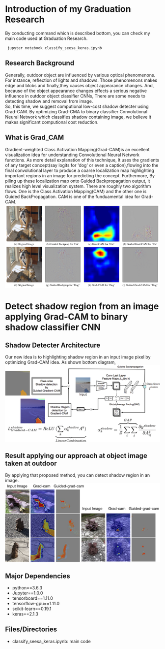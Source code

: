 <html>
<body>
  <h1>Introduction of my Graduation Research</h1>
By conducting command which is described bottom, you can check my main code used at Graduation Research.
  
<div>

 ```
  jupyter notebook classify_seesa_keras.ipynb
 ```
</div>

<h2>Research Background</h2>
<div>
<p>Generally, outdoor object are influenced by various optical phenomenons.
For instance, reflection of lights and shadows.
Those phenomenons makes edge and blobs and finally,they causes object appearance changes.
And, because of the object appearance changes effects a serious negative influence in outdoor object classifier CNNs,
      There are some needs to detecting shadow and removal from image.<br>
      So, this time, we suggest computional low-cost shadow detecter using Grad-CAM.
      By optimizing Grad-CMA to binary classifier Convolutional Neural Network which classifies shadow containing image, we believe it makes significant computional cost reduction. 
</p>
</div>

<h2>What is Grad_CAM</h2>
<div>
 Gradient-weighted Class Activation Mapping(Grad-CAM)is an excellent visualization idea for understanding Convolutional Neural Network functions. As more detail explanation of this technique, It uses the gradients of any target concept(say logits for 'dog' or even a caption),flowing into the final convolutional layer to produce a coarse localization map highlighting important regions in an image for predicting the concept.
Furthermore, By piling up these localization map onto Guided Backpropagation output, it realizes high level visualization system.
  There are roughly two algorithm flows. One is the Class Activation Mapping(CAM) and the other one is Guided BackPropagation.
 CAM is one of the funduamental idea for Grad-CAM.
 <div>
 <img alt="er" src="https://github.com/Eljefemasao/Graduation_Research/blob/development/images_for_readme/gradcam_paper.png">  
 </div>
</div>
<h1>Detect shadow region from an image <br> applying Grad-CAM to binary shadow classifier CNN</h1>
<h2>Shadow Detecter Architecture</h2>

<div>
  Our new idea is to highlighting shadow region in an input image pixel by optimizing Grad-CAM idea.
  As shown bottom diagram,
</div>
<div>  
<img alt="er" src="https://github.com/Eljefemasao/Graduation_Research/blob/development/images_for_readme/binary.png" >
</div>


<h2>Result applying our approach at object image taken at outdoor</h2>
By applying that proposed method, you can detect shadow region in an image.
<div>
<img alt="er" src="https://github.com/Eljefemasao/Graduation_Research/blob/development/images_for_readme/gradcam.png" >
</div>


<h2>Major Dependencies</h2>
<ul>
<li>python==3.6.3</li>
<li>Jupyter==1.0.0</li>
<li>tensorboard==1.11.0</li>
<li>tensorflow-gpu==1.11.0</li>
<li>scikit-learn==0.19.1</li>
<li>keras==2.1.3</li>

</ul>
<h2>Files/Directories</h2>
<ul>
<li>classify_seesa_keras.ipynb: main code</li>
</ul>

</body>
</html>
